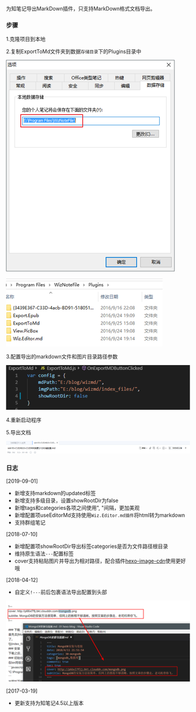 为知笔记导出MarkDown插件，只支持MarkDown格式文档导出。

### 步骤
1.克隆项目到本地

2.复制ExportToMd文件夹到数据`存储目录`下的Plugins目录中

![](images/afc9fcec-4ca7-4913-8cd9-180d8a3f838b.png)

![](images/3f17a9ea-472a-4e5c-899f-3922030c8cd1.png)

3.配置导出的markdown文件和图片目录路径参数

![](images/2019-09-01-11-58-11.png)

4.重新启动程序

5.导出文档

![](images/2019-09-01-12-00-11.png)

### 日志
[2019-09-01]
- 新增支持markdown的updated标签
- 新增支持多级目录，设置showRootDir为false
- 新增tags和categories各项之间使用", "间隔，更加美观
- 新增配置项useEditorMd支持使用`Wiz.Editor.md插件`将html转为markdown
- 支持群组笔记

[2018-07-10]
- 新增配置项showRootDir导出标签categories是否为文件路径根目录
- 维持原生语法`---`配置标签
- cover支持粘贴图片并导出为相对路径，配合插件[hexo-image-cdn](https://github.com/lzuliuyun/hexo-image-cdn)使用更好哦

[2018-04-12]
- 自定义`!---`前后包裹语法导出配置到头部

![](images/3a0f2c85-fda0-449b-80cb-8773cc5baf65.png)

[2017-03-19]
- 更新支持为知笔记4.5以上版本